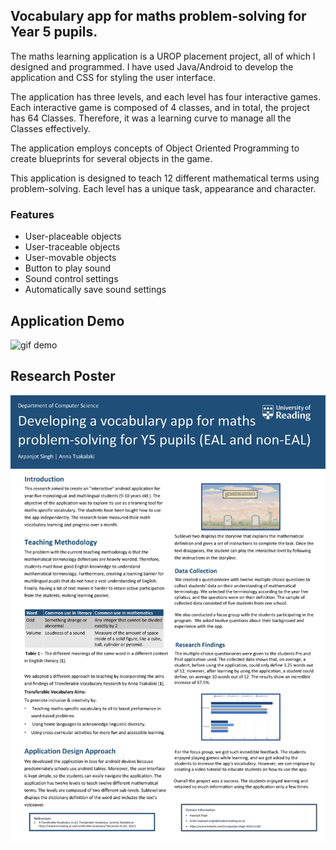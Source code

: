 ## Vocabulary app for maths problem-solving for Year 5 pupils.
The maths learning application is a UROP placement project, all of which I designed and programmed. I have used Java/Android to develop the application and CSS for styling the user interface. 

The application has three levels, and each level has four interactive games. Each interactive game is composed of 4 classes, and in total, the project has 64 Classes. Therefore, it was a learning curve to manage all the Classes effectively. 

The application employs concepts of Object Oriented Programming to create blueprints for several objects in the game. 

This application is designed to teach 12 different mathematical terms using problem-solving. Each level has a unique task, appearance and character.

### Features
- User-placeable objects
- User-traceable objects
- User-movable objects
- Button to play sound
- Sound control settings
- Automatically save sound settings


## Application Demo
![gif demo](/Demo/cc3044ee9322070418fc5729-0001.gif)

## Research Poster
![about](/Demo/e00dbff6cc3044ee9322070418fc5729-0001.jpg)
